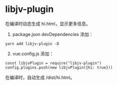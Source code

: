 # libjv-plugin 

在编译时动态生成 hi.html，显示更多信息。

1. package.json  devDependencies 添加：
```
yarn add libjv-plugin -D
```

2. vue.config.js 添加：
```
const libjvPlugin = require("libjv-plugin")
config.plugins.push(new libjvPlugin({hi: true}))
```

在编译时，自动生成 /dist/hi.html。